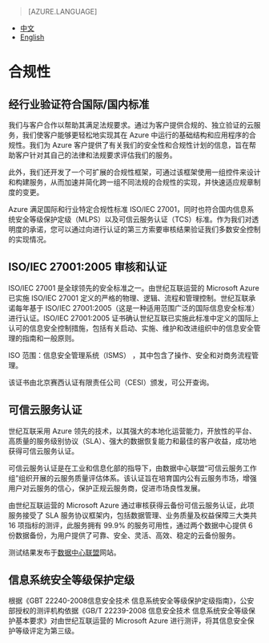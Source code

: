 <properties
	pageTitle=""
    description=""
    services=""
    documentationCenter=""
    authors=""
    manager=""
    editor=""
    tags=""/>

> [AZURE.LANGUAGE]
- [中文](/support/trust-center/compliance/)
- [English](/support/trust-center/compliance-en/)

# 合规性
## 经行业验证符合国际/国内标准
 
 <tags ms.service="trust-center" ms.date="12/2015" wacn.date="12/2015" wacn.lang="cn"/>
 
我们与客户合作以帮助其满足法规要求。通过为客户提供合规的、独立验证的云服务，我们使客户能够更轻松地实现其在 Azure 中运行的基础结构和应用程序的合规性。我们为 Azure 客户提供了有关我们的安全性和合规性计划的信息，旨在帮助客户针对其自己的法律和法规要求评估我们的服务。

此外，我们还开发了一个可扩展的合规性框架，可通过该框架使用一组控件来设计和构建服务，从而加速并简化跨一组不同法规的合规性的实现，并快速适应规章制度的变更。

Azure 满足国际和行业特定合规性标准 ISO/IEC 27001，同时也符合国内信息系统安全等级保护定级（MLPS）以及可信云服务认证（TCS）标准。作为我们对透明度的承诺，您可以通过向进行认证的第三方索要审核结果验证我们多数安全控制的实现情况。

## ISO/IEC 27001:2005 审核和认证

ISO/IEC 27001 是全球领先的安全标准之一。由世纪互联运营的 Microsoft Azure 已实施 ISO/IEC 27001 定义的严格的物理、逻辑、流程和管理控制。世纪互联承诺每年基于 ISO/IEC 27001:2005（这是一种适用范围广泛的国际信息安全标准）进行认证。ISO/IEC 27001:2005 证书确认世纪互联已实施此标准中定义的国际上认可的信息安全控制措施，包括有关启动、实施、维护和改进组织中的信息安全管理的指南和一般原则。

ISO 范围：信息安全管理系统（ISMS） ，其中包含了操作、安全和对商务流程管理。

该证书由北京赛西认证有限责任公司（CESI）颁发，可公开查询。

## 可信云服务认证

世纪互联采用 Azure 领先的技术，以其强大的本地化运营能力，开放性的平台、高质量的服务级别协议（SLA）、强大的数据恢复能力和最佳的客户收益，成功地获得可信云服务认证。

可信云服务认证是在工业和信息化部的指导下，由数据中心联盟“可信云服务工作组”组织开展的云服务质量评估体系。该认证旨在培育国内公有云服务市场，增强用户对云服务的信心，保护正规云服务商，促进市场良性发展。

由世纪互联运营的 Microsoft Azure 通过审核获得云备份可信云服务认证，此项服务接受了 SLA 服务协议框架内，包括数据管理、业务质量及权益保障三大类共 16 项指标的测评，此服务拥有 99.9% 的服务可用性，通过两个数据中心提供 6 份数据备份，为用户提供了可靠、安全、灵活、高效、稳定的云备份服务。

测试结果发布于[数据中心联盟](http://www.dca.org.cn/)网站。

## 信息系统安全等级保护定级

根据《GBT 22240-2008信息安全技术 信息系统安全等级保护定级指南》，公安部授权的测评机构依据《GB/T 22239-2008 信息安全技术 信息系统安全等级保护基本要求》对由世纪互联运营的 Microsoft Azure 进行测评，将其信息安全保护等级评定为第三级。
